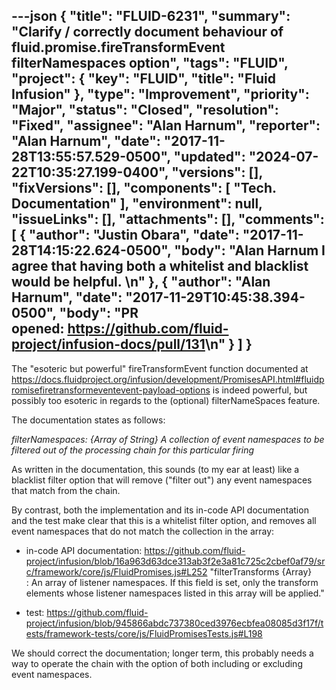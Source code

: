 ---json
{
  "title": "FLUID-6231",
  "summary": "Clarify / correctly document behaviour of fluid.promise.fireTransformEvent filterNamespaces option",
  "tags": "FLUID",
  "project": {
    "key": "FLUID",
    "title": "Fluid Infusion"
  },
  "type": "Improvement",
  "priority": "Major",
  "status": "Closed",
  "resolution": "Fixed",
  "assignee": "Alan Harnum",
  "reporter": "Alan Harnum",
  "date": "2017-11-28T13:55:57.529-0500",
  "updated": "2024-07-22T10:35:27.199-0400",
  "versions": [],
  "fixVersions": [],
  "components": [
    "Tech. Documentation"
  ],
  "environment": null,
  "issueLinks": [],
  "attachments": [],
  "comments": [
    {
      "author": "Justin Obara",
      "date": "2017-11-28T14:15:22.624-0500",
      "body": "Alan Harnum I agree that having both a whitelist and blacklist would be helpful. \n"
    },
    {
      "author": "Alan Harnum",
      "date": "2017-11-29T10:45:38.394-0500",
      "body": "PR opened: <https://github.com/fluid-project/infusion-docs/pull/131>\n"
    }
  ]
}
---
The "esoteric but powerful" fireTransformEvent function documented at <https://docs.fluidproject.org/infusion/development/PromisesAPI.html#fluidpromisefiretransformeventevent-payload-options> is indeed powerful, but possibly too esoteric in regards to the (optional) filterNameSpaces feature.

The documentation states as follows:

*filterNamespaces: {Array of String} A collection of event namespaces to be filtered out of the processing chain for this particular firing*

As written in the documentation, this sounds (to my ear at least) like a blacklist filter option that will remove ("filter out") any event namespaces that match from the chain.

By contrast, both the implementation and its in-code API documentation and the test make clear that this is a whitelist filter option, and removes all event namespaces that do not match the collection in the array:

* in-code API documentation: <https://github.com/fluid-project/infusion/blob/16a963d63dce313ab3f2e3a81c725c2cbef0af79/src/framework/core/js/FluidPromises.js#L252> "filterTransforms {Array}\
  : An array of listener namespaces. If this field is set, only the transform elements whose listener namespaces listed in this array will be applied."

- test: <https://github.com/fluid-project/infusion/blob/945866abdc737380ced3976ecbfea08085d3f17f/tests/framework-tests/core/js/FluidPromisesTests.js#L198>

We should correct the documentation; longer term, this probably needs a way to operate the chain with the option of both including or excluding event namespaces.

        